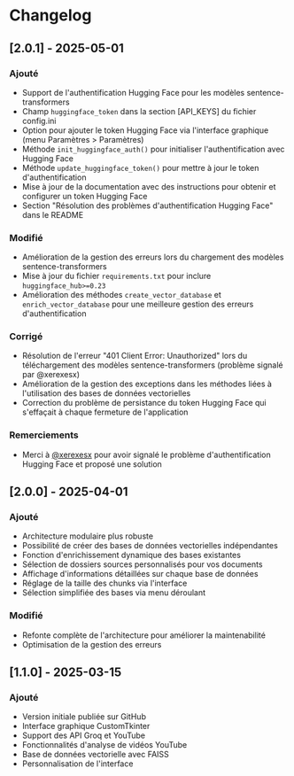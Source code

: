 # Changelog

## [2.0.1] - 2025-05-01

### Ajouté

- Support de l'authentification Hugging Face pour les modèles sentence-transformers
- Champ `huggingface_token` dans la section [API_KEYS] du fichier config.ini
- Option pour ajouter le token Hugging Face via l'interface graphique (menu Paramètres > Paramètres)
- Méthode `init_huggingface_auth()` pour initialiser l'authentification avec Hugging Face
- Méthode `update_huggingface_token()` pour mettre à jour le token d'authentification
- Mise à jour de la documentation avec des instructions pour obtenir et configurer un token Hugging Face
- Section "Résolution des problèmes d'authentification Hugging Face" dans le README

### Modifié

- Amélioration de la gestion des erreurs lors du chargement des modèles sentence-transformers
- Mise à jour du fichier `requirements.txt` pour inclure `huggingface_hub>=0.23`
- Amélioration des méthodes `create_vector_database` et `enrich_vector_database` pour une meilleure gestion des erreurs d'authentification

### Corrigé

- Résolution de l'erreur "401 Client Error: Unauthorized" lors du téléchargement des modèles sentence-transformers (problème signalé par @xerexesx)
- Amélioration de la gestion des exceptions dans les méthodes liées à l'utilisation des bases de données vectorielles
- Correction du problème de persistance du token Hugging Face qui s'effaçait à chaque fermeture de l'application

### Remerciements

- Merci à [@xerexesx](https://github.com/xerexesx) pour avoir signalé le problème d'authentification Hugging Face et proposé une solution

## [2.0.0] - 2025-04-01

### Ajouté

- Architecture modulaire plus robuste
- Possibilité de créer des bases de données vectorielles indépendantes
- Fonction d'enrichissement dynamique des bases existantes
- Sélection de dossiers sources personnalisés pour vos documents
- Affichage d'informations détaillées sur chaque base de données
- Réglage de la taille des chunks via l'interface
- Sélection simplifiée des bases via menu déroulant

### Modifié

- Refonte complète de l'architecture pour améliorer la maintenabilité
- Optimisation de la gestion des erreurs

## [1.1.0] - 2025-03-15

### Ajouté

- Version initiale publiée sur GitHub
- Interface graphique CustomTkinter
- Support des API Groq et YouTube
- Fonctionnalités d'analyse de vidéos YouTube
- Base de données vectorielle avec FAISS
- Personnalisation de l'interface

